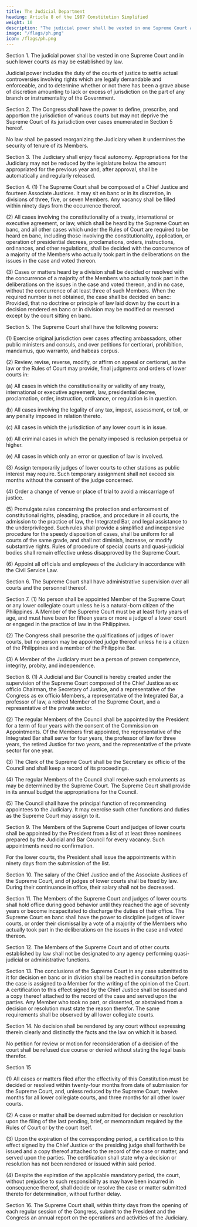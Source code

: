 ```yaml
---
title: The Judicial Department
heading: Article 8 of the 1987 Constitution Simplified
weight: 10
description: "The judicial power shall be vested in one Supreme Court and in such lower courts as may be established by law."
image: "/flags/ph.png"
icon: /flags/ph.png
---
```



Section 1. The judicial power shall be vested in one Supreme Court and in such lower courts as may be established by law.

Judicial power includes the duty of the courts of justice to settle actual controversies involving rights which are legally demandable and enforceable, and to determine whether or not there has been a grave abuse of discretion amounting to lack or excess of jurisdiction on the part of any branch or instrumentality of the Government.

Section 2. The Congress shall have the power to define, prescribe, and apportion the jurisdiction of various courts but may not deprive the Supreme Court of its jurisdiction over cases enumerated in Section 5 hereof.

No law shall be passed reorganizing the Judiciary when it undermines the security of tenure of its Members.

Section 3. The Judiciary shall enjoy fiscal autonomy. Appropriations for the Judiciary may not be reduced by the legislature below the amount appropriated for the previous year and, after approval, shall be automatically and regularly released.

Section 4. (1) The Supreme Court shall be composed of a Chief Justice and fourteen Associate Justices. It may sit en banc or in its discretion, in divisions of three, five, or seven Members. Any vacancy shall be filled within ninety days from the occurrence thereof.

(2) All cases involving the constitutionality of a treaty, international or executive agreement, or law, which shall be heard by the Supreme Court en banc, and all other cases which under the Rules of Court are required to be heard en banc, including those involving the constitutionality, application, or operation of presidential decrees, proclamations, orders, instructions, ordinances, and other regulations, shall be decided with the concurrence of a majority of the Members who actually took part in the deliberations on the issues in the case and voted thereon.

(3) Cases or matters heard by a division shall be decided or resolved with the concurrence of a majority of the Members who actually took part in the deliberations on the issues in the case and voted thereon, and in no case, without the concurrence of at least three of such Members. When the required number is not obtained, the case shall be decided en banc: Provided, that no doctrine or principle of law laid down by the court in a decision rendered en banc or in division may be modified or reversed except by the court sitting en banc.

Section 5. The Supreme Court shall have the following powers:

(1) Exercise original jurisdiction over cases affecting ambassadors, other public ministers and consuls, and over petitions for certiorari, prohibition, mandamus, quo warranto, and habeas corpus.

(2) Review, revise, reverse, modify, or affirm on appeal or certiorari, as the law or the Rules of Court may provide, final judgments and orders of lower courts in:

(a) All cases in which the constitutionality or validity of any treaty, international or executive agreement, law, presidential decree, proclamation, order, instruction, ordinance, or regulation is in question.

(b) All cases involving the legality of any tax, impost, assessment, or toll, or any penalty imposed in relation thereto.

(c) All cases in which the jurisdiction of any lower court is in issue.

(d) All criminal cases in which the penalty imposed is reclusion perpetua or higher.

(e) All cases in which only an error or question of law is involved.

(3) Assign temporarily judges of lower courts to other stations as public interest may require. Such temporary assignment shall not exceed six months without the consent of the judge concerned.

(4) Order a change of venue or place of trial to avoid a miscarriage of justice.

(5) Promulgate rules concerning the protection and enforcement of constitutional rights, pleading, practice, and procedure in all courts, the admission to the practice of law, the Integrated Bar, and legal assistance to the underprivileged. Such rules shall provide a simplified and inexpensive procedure for the speedy disposition of cases, shall be uniform for all courts of the same grade, and shall not diminish, increase, or modify substantive rights. Rules of procedure of special courts and quasi-judicial bodies shall remain effective unless disapproved by the Supreme Court.

(6) Appoint all officials and employees of the Judiciary in accordance with the Civil Service Law.

Section 6. The Supreme Court shall have administrative supervision over all courts and the personnel thereof.

Section 7. (1) No person shall be appointed Member of the Supreme Court or any lower collegiate court unless he is a natural-born citizen of the Philippines. A Member of the Supreme Court must be at least forty years of age, and must have been for fifteen years or more a judge of a lower court or engaged in the practice of law in the Philippines.

(2) The Congress shall prescribe the qualifications of judges of lower courts, but no person may be appointed judge thereof unless he is a citizen of the Philippines and a member of the Philippine Bar.

(3) A Member of the Judiciary must be a person of proven competence, integrity, probity, and independence.

Section 8. (1) A Judicial and Bar Council is hereby created under the supervision of the Supreme Court composed of the Chief Justice as ex officio Chairman, the Secretary of Justice, and a representative of the Congress as ex officio Members, a representative of the Integrated Bar, a professor of law, a retired Member of the Supreme Court, and a representative of the private sector.

(2) The regular Members of the Council shall be appointed by the President for a term of four years with the consent of the Commission on Appointments. Of the Members first appointed, the representative of the Integrated Bar shall serve for four years, the professor of law for three years, the retired Justice for two years, and the representative of the private sector for one year.

(3) The Clerk of the Supreme Court shall be the Secretary ex officio of the Council and shall keep a record of its proceedings.

(4) The regular Members of the Council shall receive such emoluments as may be determined by the Supreme Court. The Supreme Court shall provide in its annual budget the appropriations for the Council.

(5) The Council shall have the principal function of recommending appointees to the Judiciary. It may exercise such other functions and duties as the Supreme Court may assign to it.

Section 9. The Members of the Supreme Court and judges of lower courts shall be appointed by the President from a list of at least three nominees prepared by the Judicial and Bar Council for every vacancy. Such appointments need no confirmation.

For the lower courts, the President shall issue the appointments within ninety days from the submission of the list.

Section 10. The salary of the Chief Justice and of the Associate Justices of the Supreme Court, and of judges of lower courts shall be fixed by law. During their continuance in office, their salary shall not be decreased.

Section 11. The Members of the Supreme Court and judges of lower courts shall hold office during good behavior until they reached the age of seventy years or become incapacitated to discharge the duties of their office. The Supreme Court en banc shall have the power to discipline judges of lower courts, or order their dismissal by a vote of a majority of the Members who actually took part in the deliberations on the issues in the case and voted thereon.

Section 12. The Members of the Supreme Court and of other courts established by law shall not be designated to any agency performing quasi-judicial or administrative functions.

Section 13. The conclusions of the Supreme Court in any case submitted to it for decision en banc or in division shall be reached in consultation before the case is assigned to a Member for the writing of the opinion of the Court. A certification to this effect signed by the Chief Justice shall be issued and a copy thereof attached to the record of the case and served upon the parties. Any Member who took no part, or dissented, or abstained from a decision or resolution must state the reason therefor. The same requirements shall be observed by all lower collegiate courts.

Section 14. No decision shall be rendered by any court without expressing therein clearly and distinctly the facts and the law on which it is based.

No petition for review or motion for reconsideration of a decision of the court shall be refused due course or denied without stating the legal basis therefor.

Section 15

(1) All cases or matters filed after the effectivity of this Constitution must be decided or resolved within twenty-four months from date of submission for the Supreme Court, and, unless reduced by the Supreme Court, twelve months for all lower collegiate courts, and three months for all other lower courts.

(2) A case or matter shall be deemed submitted for decision or resolution upon the filing of the last pending, brief, or memorandum required by the Rules of Court or by the court itself.

(3) Upon the expiration of the corresponding period, a certification to this effect signed by the Chief Justice or the presiding judge shall forthwith be issued and a copy thereof attached to the record of the case or matter, and served upon the parties. The certification shall state why a decision or resolution has not been rendered or issued within said period.

(4) Despite the expiration of the applicable mandatory period, the court, without prejudice to such responsibility as may have been incurred in consequence thereof, shall decide or resolve the case or matter submitted thereto for determination, without further delay.

Section 16. The Supreme Court shall, within thirty days from the opening of each regular session of the Congress, submit to the President and the Congress an annual report on the operations and activities of the Judiciary.

